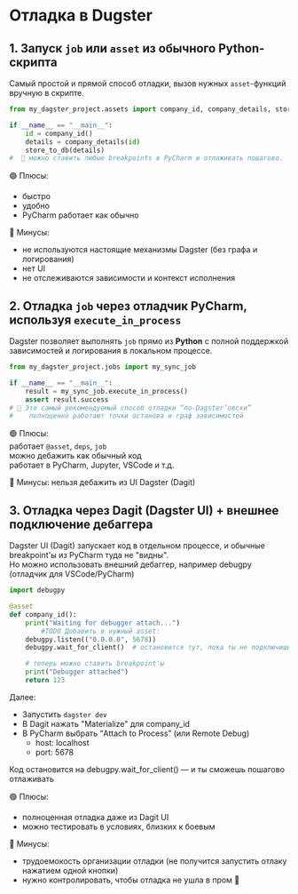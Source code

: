 # Отладка в Dugster
## 1. Запуск ```job``` или ```asset``` из обычного Python-скрипта
Cамый простой и прямой способ отладки, вызов нужных ```asset```-функций вручную в скрипте.


```python
from my_dagster_project.assets import company_id, company_details, store_to_db

if __name__ == "__main__":
    id = company_id()
    details = company_details(id) 
    store_to_db(details)
#  📌 можно ставить любые breakpoints в PyCharm и отлаживать пошагово. 
```

🟢 Плюсы:  
- быстро  
- удобно  
- PyCharm работает как обычно  

🔴 Минусы:
- не используются настоящие механизмы Dagster (без графа и логирования)
- нет UI 
- не отслеживаются зависимости и контекст исполнения

## 2. Отладка ```job``` через отладчик PyCharm, используя ```execute_in_process```

Dagster позволяет выполнять ``job`` прямо из **Python** с полной поддержкой зависимостей и логирования в локальном процессе.

```python
from my_dagster_project.jobs import my_sync_job

if __name__ == "__main__":
    result = my_sync_job.execute_in_process()
    assert result.success
# 📌 Это самый рекомендуемый способ отладки “по-Dagster’овски”
#    полноценно работают точки останова и граф зависимостей 
```
🟢 Плюсы:  
работает ```@asset```, ```deps```, ```job```  
можно дебажить как обычный код  
работает в PyCharm, Jupyter, VSCode и т.д.  

🔴 Минусы:
нельзя дебажить из UI Dagster (Dagit)


## 3. Отладка через **Dagit** (**Dagster UI**) + внешнее подключение дебаггера
Dagster UI (Dagit) запускает код в отдельном процессе, и обычные breakpoint'ы из PyCharm туда не "видны".  
Но можно использовать внешний дебаггер, например debugpy (отладчик для VSCode/PyCharm)


```python
import debugpy

@asset
def company_id():
    print("Waiting for debugger attach...")
        #TODO Добавить в нужный asset:
    debugpy.listen(("0.0.0.0", 5678))
    debugpy.wait_for_client()  # остановится тут, пока ты не подключишься

    # теперь можно ставить breakpoint'ы 
    print("Debugger attached") 
    return 123
```

Далее:

- Запустить ```dagster dev```
- В Dagit нажать "Materialize" для company_id  
- В PyCharm выбрать “Attach to Process” (или Remote Debug)
  - host: localhost
  - port: 5678

Код остановится на debugpy.wait_for_client() — и ты сможешь пошагово отлаживать

🟢 Плюсы:
- полноценная отладка даже из Dagit UI
- можно тестировать в условиях, близких к боевым

🔴 Минусы:
- трудоемокость организации отладки (не получится запустить отлаку нажатием одной кнопки)
- нужно контролировать, чтобы отладка не ушла в пром 🙂